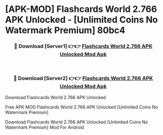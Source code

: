 # [APK-MOD] Flashcards World 2.766 APK Unlocked - [Unlimited Coins No Watermark Premium] 80bc4



<div align="center">
<h3>🔴 Download [Server1] 👉👉 <a href="https://momento.my/?title=Flashcards_World_2.766_APK_Unlocked">Flashcards World 2.766 APK Unlocked Mod Apk</a></h3><br>

<h3>🔴 Download [Server2] 👉👉 <a href="https://momento.my/?title=Flashcards_World_2.766_APK_Unlocked">Flashcards World 2.766 APK Unlocked Mod Apk</a></h3>
</div>



Download Flashcards World 2.766 APK Unlocked 

Free APK MOD Flashcards World 2.766 APK Unlocked [Unlimited Coins No Watermark Premium]

Download Flashcards World 2.766 APK Unlocked [Unlimited Coins No Watermark Premium] Mod For Android
